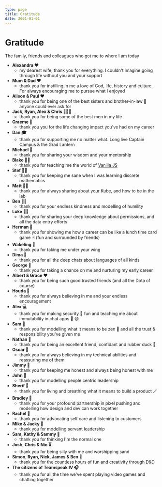 ```yaml
---
type: page
title: Gratitude
date: 2001-01-01
---
```


# Gratitude

The family, friends and colleagues who got me to where I am today

- **Alexandra ❤️**
  - my dearest wife, thank you for everything. I couldn't imagine going through life without you and your support
- **Mum & Dad ❤️**
  - thank you for instilling in me a love of God, life, history and culture. For always encouraging me to pursue what I enjoyed
- **Alison & Paul ❤️**
  - thank you for being one of the best sisters and brother-in-law 🐪 anyone could ever ask for
- **Jack, Ryan, Alex & Chris 🤵🏻‍♂️**
  - thank you for being some of the best men in my life
- **Graeme 🌱**
  - thank you you for the life changing impact you've had on my career
- **Dan 🎓**
  - thank you for supporting me no matter what. Long live Captain Campus & the Grad Lantern
- **Michael 🌱**
  - thank you for sharing your wisdom and your mentorship
- **Blake 🧂🏡**
  - thank you for teaching me the world of [Vanilla JS](http://vanilla-js.com/)
- **Stef 🧂🏡**
  - thank you for keeping me sane when I was learning discrete mathematics
- **Matt 🧂🏡**
  - thank you for always sharing about your Kube, and how to be in the lab
- **Ben 🧂🏡**
  - thank you for your endless kindness and modelling of humility
- **Luke 🧂🏡**
  - thank you for sharing your deep knowledge about permissions, and all the data entry efforts
- **Herman 🌱**
  - thank you for showing me how a career can be like a lunch time card game 🃏 (fun and surrounded by friends)
- **Wakeling 🌱**
  - thank you for taking me under your wing
- **Dima 🌱**
  - thank you for all the deep chats about languages of all kinds
- **George 🌱**
  - thank you for taking a chance on me and nurturing my early career
- **Albert & Grace ❤️**
  - thank you for being such good trusted friends (and all the Dota of course)
- **Houda 🌱**
  - thank you for always believing in me and your endless encouragement
- **Alex 💻**
  - thank you for making security 🔐 fun and teaching me about immutability in chat apps 💬 😅
- **Sam 🍉**
  - thank you for modelling what it means to be zen 🎑 and all the trust & responsibility you've given me
- **Nathan 🍉**
  - thank you for being an excellent friend, confidant and rubber duck 🦆
- **Oscar 🍉**
  - thank you for always believing in my technical abilities and reassuring me of them
- **Jimmy 🍉**
  - thank you for keeping me honest and always being honest with me
- **John 🍉**
  - thank you for modelling people centric leadership
- **Sherif 🍉**
  - thank you for living and breathing what it means to build a product 🪄
- **Bradley 🍉**
  - thank you for your profound partnership in pixel pushing and modelling how design and dev can work together
- **Rachel 🍉**
  - thank you for advocating self care and listening to customers
- **Mike & Jacky 🦜**
  - thank you for modelling servant leadership
- **Sam, Kathy & Sammy 🐠**
  - thank you for thinking I'm the normal one
- **Josh, Chris & Nic ⏳**
  - thank you for being silly with me and worshipping sand
- **Simon, Ryan, Nick, James & Ben 🐉**
  - thank you for the countless hours of fun and creativity through D&D
- **The citizens of Teamspeak IV 🎧**
  - thank you for all the time we've spent playing video games and chatting together
